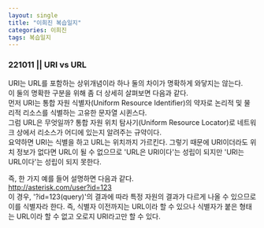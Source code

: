 ```yaml
---
layout: single
title: "이희진 복습일지"
categories: 이희진
tags: 복습일지
---
```


### 221011 || URI vs URL
URI는 URL를 포함하는 상위개념이라 하나 둘의 차이가 명확하게 와닿지는 않는다.  
이 둘의 명확한 구분을 위해 좀 더 상세히 살펴보면 다음과 같다.  
먼저 URI는 통합 자원 식별자(Uniform Resource Identifier)의 약자로 논리적 및 물리적 리소스를 식별하는 고유한 문자열 시퀸스다.  
그럼 URL은 무엇일까? 통합 자원 위치 탐사기(Uniform Resource Locator)로 네트워크 상에서 리소스가 어디에 있는지 알려주는 규약이다.  
요약하면 URI는 식별을 하고 URL는 위치까지 가르킨다. 그렇기 때문에 URI이더라도 위치 정보가 없다면 URL이 될 수 없으므로 'URL은 URI이다'는 성립이 되지만 'URI는 URL이다'는 성립이 되지 못한다.  
  
즉, 한 가지 예를 들어 설명하면 다음과 같다.  
http://asterisk.com/user?id=123  
이 경우, '?id=123(query)'의 결과에 따라 특정 자원의 결과가 다르게 나올 수 있으므로 이를 식별자라 한다. 즉, 식별자 이전까지는 URL이라 할 수 있으나 식별자가 붙은 형태는 URL이라 할 수 없고 오로지 URI라고만 할 수 있다.
